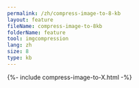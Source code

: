 ```yaml
---
permalink: /zh/compress-image-to-8-kb
layout: feature
fileName: compress-image-to-8kb
folderName: feature
tool: imgcompression
lang: zh
size: 8
type: kb
---
```


{%- include compress-image-to-X.html -%}
